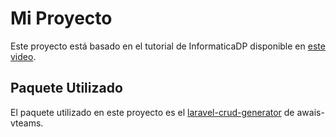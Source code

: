 # Mi Proyecto

Este proyecto está basado en el tutorial de InformaticaDP disponible en [este video](https://www.youtube.com/watch?v=T73RM4uOPdE).

## Paquete Utilizado

El paquete utilizado en este proyecto es el [laravel-crud-generator](https://github.com/awais-vteams/laravel-crud-generator) de awais-vteams.
